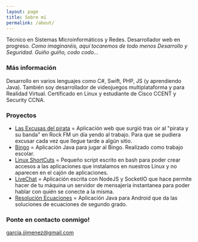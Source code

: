 ```yaml
---
layout: page
title: Sobre mí
permalink: /about/
---
```


Técnico en Sistemas Microinformáticos y Redes. Desarrollador web en progreso. *Como imaginaréis, aquí tocaremos de todo menos Desarrollo y Seguridad. Guiño guiño, codo codo...*

### Más información

Desarrollo en varios lenguajes como C#, Swift, PHP, JS (y aprendiendo Java). También soy desarrollador de videojuegos multiplataforma y para Realidad Virtual. Certificado en Linux y estudiante de Cisco CCENT y Security CCNA.

### Proyectos
* [Las Excusas del pirata](http://jojigarcia.me/las-excusas-del-pirata/) = Aplicación web que surgió tras oir al "pirata y su banda" en Rock FM un día yendo al trabajo. Para que se pudiera excusar cada vez que llegue tarde a algún sitio.
* [Bingo](https://github.com/Juaki97/Bingo) = Aplicación Java para jugar al Bingo. Realizado como trabajo escolar.
* [Linux ShortCuts](https://github.com/Juaki97/ShortCuts) = Pequeño script escrito en bash para poder crear accesos a las aplicaciones que instalamos en nuestros Linux y no aparecen en el cajón de aplicaciones.
* [LiveChat](https://github.com/Juaki97/LiveChat) = Aplicación escrita con NodeJS y SocketIO que hace permite hacer de tu máquina un servidor de mensajería instantanea para poder hablar con quién se conecte a la misma.
* [Resolución Ecuaciones](https://github.com/Juaki97/ResolucionEcuacionesAndroid) = Aplicación Java para Android que da las soluciones de ecuaciones de segundo grado.

### Ponte en contacto conmigo!

[garcia.jjimenez@gmail.com](mailto:garcia.jjimenez@gmail.com)
